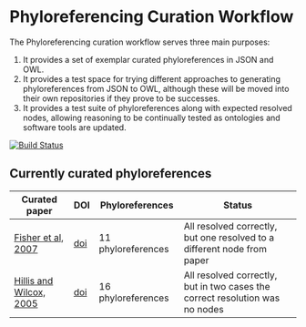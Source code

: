 # Phyloreferencing Curation Workflow
The Phyloreferencing curation workflow serves three main purposes:

1. It provides a set of exemplar curated phyloreferences in JSON and OWL.
2. It provides a test space for trying different approaches to generating phyloreferences from JSON to OWL, although these will be moved into their own repositories if they prove to be successes.
3. It provides a test suite of phyloreferences along with expected resolved nodes, allowing reasoning to be continually tested as ontologies and software tools are updated.

[![Build Status](https://travis-ci.org/gaurav/curation-workflow.svg?branch=master)](https://travis-ci.org/gaurav/curation-workflow)

## Currently curated phyloreferences

| Curated paper | DOI | Phyloreferences | Status |
|---------------|-----|-----------------|--------|
| [Fisher et al, 2007](curated/Fisher%20et%20al,%202007) | [doi](https://doi.org/10.1639/0007-2745%282007%29110%5B46%3APOTCWA%5D2.0.CO%3B2#https://doi.org/10.1639/0007-2745%282007%29110%5B46%3APOTCWA%5D2.0.CO%3B2) | 11 phyloreferences | All resolved correctly, but one resolved to a different node from paper | 
| [Hillis and Wilcox, 2005](curated/Hillis%20and%20Wilcox,%202005) | [doi](https://doi.org/10.1016/j.ympev.2004.10.007) | 16 phyloreferences | All resolved correctly, but in two cases the correct resolution was no nodes |
